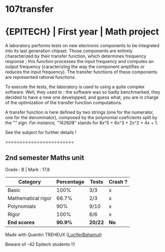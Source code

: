 # 107transfer
# {EPITECH} | First year | Math project

A laboratory performs tests on new electronic components to be integrated into its last generation chipset. Those
components are entirely characterized by their transfer function, which determines frequency response ; this function
processes the input frequency and computes an output frequency (caracterizing the way the component amplifies
or reduces the input frequency). The transfer functions of these components are represented rational functions.

To execute the tests, the laboratory is used to using a quite complex software. Well, they used to : the software
was so badly benchmarked, they decided to have a new one developped, and guess what, you are in charge of the
optimization of the transfer function computations.

A transfer function is here defined by two strings (one for the numerator, one for the denominator), composed by the
polynomial coeficients split by the "*" sign.
For instance, "1*4*2*6*0*8" stands for 8x^5 + 6x^3 + 2x^2 + 4x + 1.

See the subject for further details !

========================

## 2nd semester Maths unit

Grade : B | Mark : 17.8

| Category           | Percentage | Tests     | Crash ? |
|--------------------|------------|-----------|---------|
| Basic              | 100%       | 3/3       | x       |
| Mathematical rigor | 66.7%      | 2/3       | x       |
| Polynomials        | 90%        | 9/10      | x       |
| Rigor              | 100%       | 6/6       | x       |
| **End scores**     | **90.9%**  | **20/22** | **No**  |

Made with Quentin TREHEUX ([LuciferBahamut](https://github.com/LuciferBahamut))

Beware of -42 Epitech students !!!
